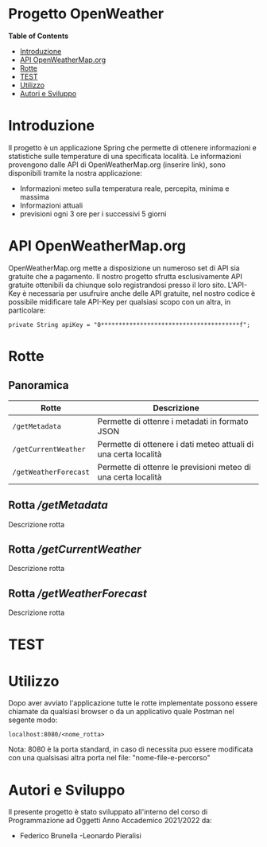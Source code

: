 # Progetto OpenWeather

**Table of Contents**
- [Introduzione](#id-section1)
- [API OpenWeatherMap.org](#id-section2)
- [Rotte](#id-section3)
- [TEST](#id-section4)
- [Utilizzo](#id-section5)
- [Autori e Sviluppo](#id-section6)

<div id='id-section1'/>

# Introduzione
Il progetto è un applicazione Spring che permette di ottenere informazioni e statistiche sulle temperature di una specificata località.
Le informazioni provengono dalle API di OpenWeatherMap.org (inserire link), sono disponibili tramite la nostra applicazione:
- Informazioni meteo sulla temperatura reale, percepita, minima e massima
- Informazioni attuali
- previsioni ogni 3 ore per i successivi 5 giorni

<div id='id-section2'/>

# API OpenWeatherMap.org
OpenWeatherMap.org mette a disposizione un numeroso set di API sia gratuite che a pagamento.
Il nostro progetto sfrutta esclusivamente API gratuite ottenibili da chiunque solo registrandosi presso il loro sito.
L'API-Key è necessaria per usufruire anche delle API gratuite, nel nostro codice è possibile midificare tale API-Key per qualsiasi scopo con un altra, in particolare:

`private String apiKey = "0***************************************f";`


<div id='id-section3'/>

# Rotte
## Panoramica
| Rotte | Descrizione                    |
| ------------- | ------------------------------ |
| `/getMetadata`      | Permette di ottenre i metadati in formato JSON       |
| `/getCurrentWeather`   | Permette di ottenere i dati meteo attuali di una certa località    |
| `/getWeatherForecast`   | Permette di ottenre le previsioni meteo di una certa località |

## Rotta */getMetadata*
Descrizione rotta
## Rotta */getCurrentWeather*
Descrizione rotta
## Rotta */getWeatherForecast*
Descrizione rotta

<div id='id-section4'/>

# TEST

<div id='id-section5'/>

# Utilizzo
Dopo aver avviato l'applicazione tutte le rotte implementate possono essere chiamate da qualsiasi browser o da un applicativo quale Postman nel segente modo:

`localhost:8080/<nome_rotta>`

Nota: 8080 è la porta standard, in caso di necessita puo essere modificata con una qualsisasi altra porta nel file: "nome-file-e-percorso"

<div id='id-section5'/>

# Autori e Sviluppo
Il presente progetto è stato sviluppato all'interno del corso di Programmazione ad Oggetti Anno Accademico 2021/2022 da:
- Federico Brunella
-Leonardo Pieralisi